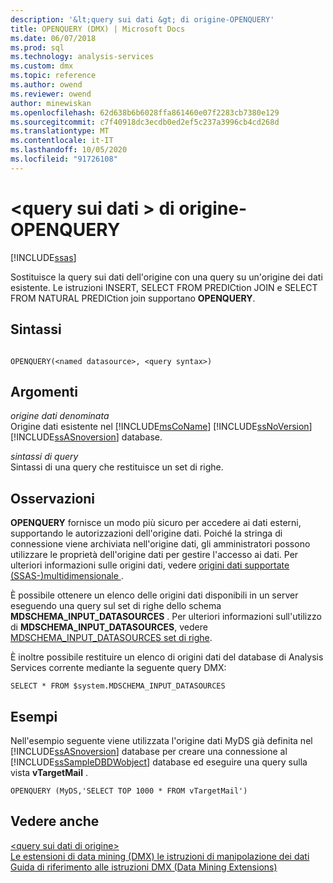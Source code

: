 ```yaml
---
description: '&lt;query sui dati &gt; di origine-OPENQUERY'
title: OPENQUERY (DMX) | Microsoft Docs
ms.date: 06/07/2018
ms.prod: sql
ms.technology: analysis-services
ms.custom: dmx
ms.topic: reference
ms.author: owend
ms.reviewer: owend
author: minewiskan
ms.openlocfilehash: 62d638b6b6028ffa861460e07f2283cb7380e129
ms.sourcegitcommit: c7f40918dc3ecdb0ed2ef5c237a3996cb4cd268d
ms.translationtype: MT
ms.contentlocale: it-IT
ms.lasthandoff: 10/05/2020
ms.locfileid: "91726108"
---
```

# <a name="ltsource-data-querygt---openquery"></a>&lt;query sui dati &gt; di origine-OPENQUERY
[!INCLUDE[ssas](../includes/applies-to-version/ssas.md)]

  Sostituisce la query sui dati dell'origine con una query su un'origine dei dati esistente. Le istruzioni INSERT, SELECT FROM PREDICtion JOIN e SELECT FROM NATURAL PREDICtion join supportano **OPENQUERY**.  
  
## <a name="syntax"></a>Sintassi  
  
```  
  
OPENQUERY(<named datasource>, <query syntax>)  
```  
  
## <a name="arguments"></a>Argomenti  
 *origine dati denominata*  
 Origine dati esistente nel [!INCLUDE[msCoName](../includes/msconame-md.md)] [!INCLUDE[ssNoVersion](../includes/ssnoversion-md.md)] [!INCLUDE[ssASnoversion](../includes/ssasnoversion-md.md)] database.  
  
 *sintassi di query*  
 Sintassi di una query che restituisce un set di righe.  
  
## <a name="remarks"></a>Osservazioni  
 **OPENQUERY** fornisce un modo più sicuro per accedere ai dati esterni, supportando le autorizzazioni dell'origine dati. Poiché la stringa di connessione viene archiviata nell'origine dati, gli amministratori possono utilizzare le proprietà dell'origine dati per gestire l'accesso ai dati. Per ulteriori informazioni sulle origini dati, vedere [origini dati supportate &#40;SSAS-&#41;multidimensionale ](/analysis-services/multidimensional-models/supported-data-sources-ssas-multidimensional).  
  
 È possibile ottenere un elenco delle origini dati disponibili in un server eseguendo una query sul set di righe dello schema **MDSCHEMA_INPUT_DATASOURCES** . Per ulteriori informazioni sull'utilizzo di **MDSCHEMA_INPUT_DATASOURCES**, vedere [MDSCHEMA_INPUT_DATASOURCES set di righe](/previous-versions/sql/sql-server-2012/ms126243(v=sql.110)).  
  
 È inoltre possibile restituire un elenco di origini dati del database di Analysis Services corrente mediante la seguente query DMX:  
  
 `SELECT * FROM $system.MDSCHEMA_INPUT_DATASOURCES`  
  
## <a name="examples"></a>Esempi  
 Nell'esempio seguente viene utilizzata l'origine dati MyDS già definita nel [!INCLUDE[ssASnoversion](../includes/ssasnoversion-md.md)] database per creare una connessione al [!INCLUDE[ssSampleDBDWobject](../includes/sssampledbdwobject-md.md)] database ed eseguire una query sulla vista **vTargetMail** .  
  
```  
OPENQUERY (MyDS,'SELECT TOP 1000 * FROM vTargetMail')  
```  
  
## <a name="see-also"></a>Vedere anche  
 [&#60;query sui dati di origine&#62;](../dmx/source-data-query.md)   
 [Le estensioni di data mining &#40;DMX&#41; le istruzioni di manipolazione dei dati](../dmx/dmx-statements-data-manipulation.md)   
 [Guida di riferimento alle istruzioni DMX &#40;Data Mining Extensions&#41;](../dmx/data-mining-extensions-dmx-statements.md)  
  
